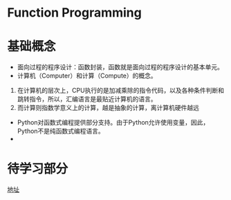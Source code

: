 # Function Programming

# 基础概念
- 面向过程的程序设计：函数封装，函数就是面向过程的程序设计的基本单元。
- 计算机（Computer）和计算（Compute）的概念。
1. 在计算机的层次上，CPU执行的是加减乘除的指令代码，以及各种条件判断和跳转指令，所以，汇编语言是最贴近计算机的语言。
2. 而计算则指数学意义上的计算，越是抽象的计算，离计算机硬件越远
- Python对函数式编程提供部分支持。由于Python允许使用变量，因此，Python不是纯函数式编程语言。
-

# 待学习部分
[地址](https://www.liaoxuefeng.com/wiki/0014316089557264a6b348958f449949df42a6d3a2e542c000/0014317848428125ae6aa24068b4c50a7e71501ab275d52000)


